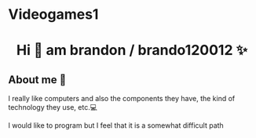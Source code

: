 # Videogames1

<h1 align="center">Hi 👋  am brandon / brando120012 ✨ </h1> 

<h2>About me 🤖</h2>
<!--Intro start-->


<p align="left">
I really like computers and also the components they have, the kind of technology they use, etc.💻

I would like to program but I feel that it is a somewhat difficult path

